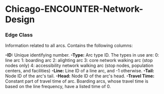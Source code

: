 # Chicago-ENCOUNTER-Network-Design

### Edge Class

Information related to all arcs. Contains the following columns:

**-ID:** Unique identifying number.
**-Type:** Arc type ID. The types in use are:
	0: line arc
	1: boarding arc
	2: alighting arc
	3: core network walking arc (stop nodes only)
	4: accessibility network walking arc (stop nodes, population centers, and facilities)
**-Line:** Line ID of a line arc, and -1 otherwise.
**-Tail:** Node ID of the arc's tail.
**-Head:** Node ID of the arc's head.
**-Travel Time:** Constant part of travel time of arc. Boarding arcs, whose travel time is based on the line frequency, have a listed time of 0.
